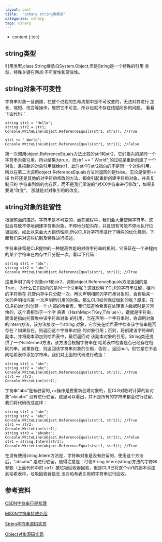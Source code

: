 ```yaml
---
layout: post
title:  "csharp string类解读"
categories: csharp
tags: csharp
---
```


* content
{:toc}

## string类型

引用类型,class String继承自System.Object,但是String是一个特殊的引用
类型，特殊关键在两点:不可变性和常驻性。

## string对象不可变性

字符串对象一旦创建，在整个进程的生命周期中是不可改变的，无法对其进行
加长、缩短、改变等操作，既然它不可变，所以也就不存在线程同步的问题。
看看下面代码：

```
string str1 = "Hello";
string str2 = str1;            
Console.WriteLine(object.ReferenceEquals(str1, str2)); //True

str1 += " World";
Console.WriteLine(object.ReferenceEquals(str1, str2)); //False
```



第一次调用object.ReferenceEquals方法比较的str1和str2，它们指向的是同一个
字符串对象引用，所以结果为true，而str1 += " World";的过程是重新创建了一个
对象，且把新的对象引用赋给str1，此时str1与str2指向的不是同一个对象引用，
所以在第二次调用object.ReferenceEquals方法时返回的是false。无论是使用+=操
作符还是其他的对字符串修改的方法，都会引起重新创建字符串对象，并且复制旧的
字符串到新的内存区，而不是我们常说的“对XX字符串进行修改”，如果非要说“改变”，
那就是对对象引用的改变。

## string对象的驻留性

根据前面的描述，字符串是不可变的，而在编程中，我们会大量使用字符串，这
就会导致不停地创建字符串对象，不停地分配内存，并且很有可能不停地执行垃
圾回收，如此以来会大大损伤性能,所以CLR对字符串进行了特殊的优化机制，下
面我们来对这些机制及特性进行描述。

字符串驻留是CLR提供的一种提高性能的对待字符串的机制，它保证在一个进程内
的某个字符串在内存中只分配一次。看以下代码：

```
string str1 = "abc";
string str2 = "abc";
Console.WriteLine(object.ReferenceEquals(str1, str2)); //True
```

这里声明了两个对象str1和str2，调用object.ReferenceEquals方法返回的是True，
为什么它们指向的是同一个引用呢？这就说明了CLR的字符串驻留，相同的字符串在
托管内存中只分配一次，再次声明相同的字符串对象时，会将后来一次的声明指向第
一次声明所引用的对象。那么CLR如何保证做到的呢？原来，在CLR初始化时创建一个
内部的哈希表，我们知道哈希表在处理表内数据时是非常快的，这个表相当于一个字
典表（HashMap<TKey,TValue>），键就是字符串，而值是指向托管堆中该字符串对象
的引用，当在声明一个字符串时，会调用对象的Intern方法，该方法接收一个string
对象，它会先在哈希表中检查该字符串是否存在？如果存在，则返回这个字符串对应
的对象引用；否则，将创建该字符串的副本，并将副本添加到哈希表中，最后返回对
该副本对象的引用。String类还提供了一个IsInterned方法，该方法会根据字符串在
哈希表中检查是否已经存在相同的串，如果存在，则返回该字符串对象的引用，否则
，返回null，但它是它不会向哈希表中添加字符串。我们对上面的代码进行改造：

```
string str1 = "abc";
string str2 = "abc";
Console.WriteLine(object.ReferenceEquals(str1, str2)); //True
str1 += str2;
Console.WriteLine(str1);
```

字符串”abc”是有驻留的,+=操作是要重新创建对象的，但CLR对临时计算的新对象"abcabc"
没有进行驻留。这里可以看出，并不是所有的字符串都会进行驻留，我们将代码改成这样：

```
string str1 = "abc";
string str2 = "abc";
Console.WriteLine(object.ReferenceEquals(str1, str2)); //True
str1 += str2;
Console.WriteLine(str1);
string str3 = "abcabc";
Console.WriteLine(object.ReferenceEquals(str1, str3)); //False
str1 = string.Intern(str1);
Console.WriteLine(object.ReferenceEquals(str1, str3)); //True
```

在没有使用string.Intern方法是，字符串对象是没有驻留的，使用这个方法后，"abcabc"
是进行驻留，值得注意是：尽管String.Intern(string)方法的字符串参数（上面代码中的
str1）被垃圾回收器回收，但是CLR已将这个str1的副本添加到哈希表中，垃圾回收器是无
法对哈希表引用的字符串进行回收。

## 参考资料

[CSDN字符串只是梳理](http://www.cnblogs.com/solan/archive/2012/08/03/CSharp07.html?utm_source=tuicool&utm_medium=referral)

[MSDN字符串特效介绍](https://msdn.microsoft.com/en-us/library/ms228362.aspx)

[String字符串源码实现](https://referencesource.microsoft.com/#mscorlib/system/string.cs,8281103e6f23cb5c)

[Object对象源码实现](https://referencesource.microsoft.com/#mscorlib/system/object.cs,d9262ceecc1719ab)





